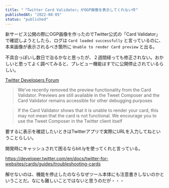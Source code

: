 ```yaml
---
title: "「Twitter Card Validator」がOGP画像を表示してくれない件"
publishedAt: "2022-08-05"
status: "published"
---
```


新サービス公開の際にOGP画像を作ったのでTwitter公式の「Card Validator」で確認しようとしたら、ログは `Card loaded successfully` と言っているのに、本来画像が表示されるべき箇所に `Unable to render Card preview` と出る。

不具合っぽいし数日で治るかなと思ったが、２週間経っても修正されない。おかしいと思ってよく調べてみると、プレビュー機能はすでに公開停止されているらしい。

[Twitter Developers Forum](https://twittercommunity.com/t/card-validator-preview-removal/175006)

> We’ve recently removed the preview functionality from the Card Validator. Previews are still available in the Tweet Composer and the Card Validator remains accessible for other debugging purposes

> If the Card Validator shows that it is unable to render your card, this may not mean that the card is not functional. We encourage you to use the Tweet Composer in the Twitter client itself

要するに表示を確認したいときはTwitterアプリで実際にURLを入力してねということらしい。

開発時にキャッシュされて困るならbit.lyを使ってくれと言っている。

https://developer.twitter.com/en/docs/twitter-for-websites/cards/guides/troubleshooting-cards

解せないのは、機能を停止したのならなぜツール本体にも注意書きしないのかということだ。なにも難しいことではないと思うのだが・・・
